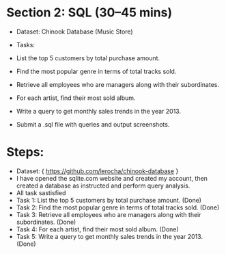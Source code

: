 
# Section 2: SQL (30–45 mins)
* Dataset: Chinook Database (Music Store)

 * Tasks:
* List the top 5 customers by total purchase amount.
* Find the most popular genre in terms of total tracks sold.
* Retrieve all employees who are managers along with their subordinates.
* For each artist, find their most sold album.
* Write a query to get monthly sales trends in the year 2013.
* Submit a .sql file with queries and output screenshots.

# Steps:
* Dataset: { https://github.com/lerocha/chinook-database }
* I have opened the sqlite.com website and created my account, then created a database as instructed and perform query analysis.
* All task sastisfied
* Task 1: List the top 5 customers by total purchase amount. (Done)
* Task 2: Find the most popular genre in terms of total tracks sold. (Done)
* Task 3: Retrieve all employees who are managers along with their subordinates. (Done)
* Task 4: For each artist, find their most sold album. (Done)
* Task 5: Write a query to get monthly sales trends in the year 2013. (Done)




